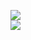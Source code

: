 [![](https://img.shields.io/badge/Made%20With-Github%20Spray-lightgrey.svg?style=for-the-badge&logo=github)](https://github.com/Annihil/github-spray#8794)  
[![](https://i.imgur.com/2DrTn0Z.gif)](https://github.com/Annihil/github-spray)